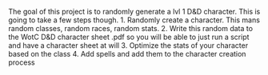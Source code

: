 The goal of this project is to randomly generate a lvl 1
D&D character.  This is going to take a few steps though.
    1. Randomly create a character.  This mans random classes, random races, random stats.
    2. Write this random data to the WotC D&D character sheet .pdf so you will be able to just run a script and have a character sheet at will
    3. Optimize the stats of your character based on the class
    4. Add spells and add them to the character creation process